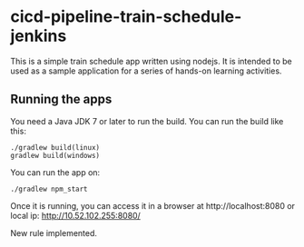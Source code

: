 # cicd-pipeline-train-schedule-jenkins

This is a simple train schedule app written using nodejs. It is intended to be used as a sample application for a series of hands-on learning activities.

## Running the apps

You need a Java JDK 7 or later to run the build. You can run the build like this:

    ./gradlew build(linux)
    gradlew build(windows)

You can run the app on:

    ./gradlew npm_start

Once it is running, you can access it in a browser at http://localhost:8080 or local ip: http://10.52.102.255:8080/

New rule implemented.